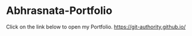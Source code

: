 # Abhrasnata-Portfolio
Click on the link below to open my Portfolio.
https://git-authority.github.io/
